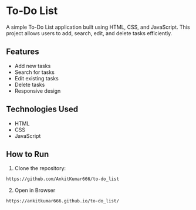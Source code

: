 # To-Do List

A simple To-Do List application built using HTML, CSS, and JavaScript. This project allows users to add, search, edit, and delete tasks efficiently.

## Features

- Add new tasks
- Search for tasks
- Edit existing tasks
- Delete tasks
- Responsive design

## Technologies Used

- HTML
- CSS
- JavaScript

## How to Run

1. Clone the repository:
```sh
https://github.com/AnkitKumar666/to-do_list
```

2. Open in Browser
```sh
https://ankitkumar666.github.io/to-do_list/
```
